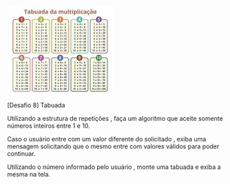 ![img.png](img.png)

[Desafio 8] Tabuada

Utilizando a estrutura de repetições , faça um algoritmo que aceite somente números inteiros entre 1 e 10.

Caso o usuário entre com um valor diferente do solicitado , exiba uma mensagem solicitando que o mesmo entre com valores válidos para poder continuar.

Utilizando o número informado pelo usuário , monte uma tabuada e exiba a mesma na tela.